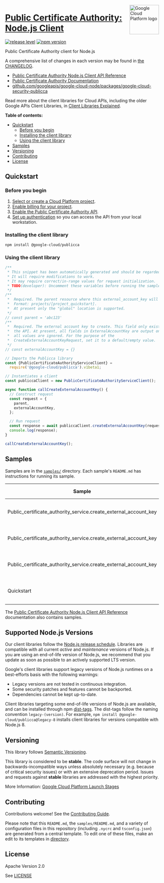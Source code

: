 [//]: # "This README.md file is auto-generated, all changes to this file will be lost."
[//]: # "To regenerate it, use `python -m synthtool`."
<img src="https://avatars2.githubusercontent.com/u/2810941?v=3&s=96" alt="Google Cloud Platform logo" title="Google Cloud Platform" align="right" height="96" width="96"/>

# [Public Certificate Authority: Node.js Client](https://github.com/googleapis/google-cloud-node/tree/main/packages/google-cloud-security-publicca)

[![release level](https://img.shields.io/badge/release%20level-stable-brightgreen.svg?style=flat)](https://cloud.google.com/terms/launch-stages)
[![npm version](https://img.shields.io/npm/v/@google-cloud/publicca.svg)](https://www.npmjs.org/package/@google-cloud/publicca)




Public Certificate Authority client for Node.js


A comprehensive list of changes in each version may be found in
[the CHANGELOG](https://github.com/googleapis/google-cloud-node/tree/main/packages/google-cloud-security-publicca/CHANGELOG.md).

* [Public Certificate Authority Node.js Client API Reference][client-docs]
* [Public Certificate Authority Documentation][product-docs]
* [github.com/googleapis/google-cloud-node/packages/google-cloud-security-publicca](https://github.com/googleapis/google-cloud-node/tree/main/packages/google-cloud-security-publicca)

Read more about the client libraries for Cloud APIs, including the older
Google APIs Client Libraries, in [Client Libraries Explained][explained].

[explained]: https://cloud.google.com/apis/docs/client-libraries-explained

**Table of contents:**


* [Quickstart](#quickstart)
  * [Before you begin](#before-you-begin)
  * [Installing the client library](#installing-the-client-library)
  * [Using the client library](#using-the-client-library)
* [Samples](#samples)
* [Versioning](#versioning)
* [Contributing](#contributing)
* [License](#license)

## Quickstart

### Before you begin

1.  [Select or create a Cloud Platform project][projects].
1.  [Enable billing for your project][billing].
1.  [Enable the Public Certificate Authority API][enable_api].
1.  [Set up authentication][auth] so you can access the
    API from your local workstation.

### Installing the client library

```bash
npm install @google-cloud/publicca
```


### Using the client library

```javascript
/**
 * This snippet has been automatically generated and should be regarded as a code template only.
 * It will require modifications to work.
 * It may require correct/in-range values for request initialization.
 * TODO(developer): Uncomment these variables before running the sample.
 */
/**
 *  Required. The parent resource where this external_account_key will be created.
 *  Format: projects/[project_quickstart].
 *  At present only the "global" location is supported.
 */
// const parent = 'abc123'
/**
 *  Required. The external account key to create. This field only exists to future-proof
 *  the API. At present, all fields in ExternalAccountKey are output only and
 *  all values are ignored. For the purpose of the
 *  CreateExternalAccountKeyRequest, set it to a default/empty value.
 */
// const externalAccountKey = {}

// Imports the Publicca library
const {PublicCertificateAuthorityServiceClient} =
  require('@google-cloud/publicca').v1beta1;

// Instantiates a client
const publiccaClient = new PublicCertificateAuthorityServiceClient();

async function callCreateExternalAccountKey() {
  // Construct request
  const request = {
    parent,
    externalAccountKey,
  };

  // Run request
  const response = await publiccaClient.createExternalAccountKey(request);
  console.log(response);
}

callCreateExternalAccountKey();

```



## Samples

Samples are in the [`samples/`](https://github.com/googleapis/google-cloud-node/tree/main/packages/google-cloud-security-publicca/samples) directory. Each sample's `README.md` has instructions for running its sample.

| Sample                      | Source Code                       | Try it |
| --------------------------- | --------------------------------- | ------ |
| Public_certificate_authority_service.create_external_account_key | [source code](https://github.com/googleapis/google-cloud-node/blob/master/packages/google-cloud-security-publicca/samples/generated/v1/public_certificate_authority_service.create_external_account_key.js) | [![Open in Cloud Shell][shell_img]](https://console.cloud.google.com/cloudshell/open?git_repo=https://github.com/googleapis/google-cloud-node&page=editor&open_in_editor=packages/google-cloud-security-publicca/samples/generated/v1/public_certificate_authority_service.create_external_account_key.js,packages/google-cloud-security-publicca/samples/README.md) |
| Public_certificate_authority_service.create_external_account_key | [source code](https://github.com/googleapis/google-cloud-node/blob/master/packages/google-cloud-security-publicca/samples/generated/v1alpha1/public_certificate_authority_service.create_external_account_key.js) | [![Open in Cloud Shell][shell_img]](https://console.cloud.google.com/cloudshell/open?git_repo=https://github.com/googleapis/google-cloud-node&page=editor&open_in_editor=packages/google-cloud-security-publicca/samples/generated/v1alpha1/public_certificate_authority_service.create_external_account_key.js,packages/google-cloud-security-publicca/samples/README.md) |
| Public_certificate_authority_service.create_external_account_key | [source code](https://github.com/googleapis/google-cloud-node/blob/master/packages/google-cloud-security-publicca/samples/generated/v1beta1/public_certificate_authority_service.create_external_account_key.js) | [![Open in Cloud Shell][shell_img]](https://console.cloud.google.com/cloudshell/open?git_repo=https://github.com/googleapis/google-cloud-node&page=editor&open_in_editor=packages/google-cloud-security-publicca/samples/generated/v1beta1/public_certificate_authority_service.create_external_account_key.js,packages/google-cloud-security-publicca/samples/README.md) |
| Quickstart | [source code](https://github.com/googleapis/google-cloud-node/blob/master/packages/google-cloud-security-publicca/samples/quickstart.js) | [![Open in Cloud Shell][shell_img]](https://console.cloud.google.com/cloudshell/open?git_repo=https://github.com/googleapis/google-cloud-node&page=editor&open_in_editor=packages/google-cloud-security-publicca/samples/quickstart.js,packages/google-cloud-security-publicca/samples/README.md) |



The [Public Certificate Authority Node.js Client API Reference][client-docs] documentation
also contains samples.

## Supported Node.js Versions

Our client libraries follow the [Node.js release schedule](https://github.com/nodejs/release#release-schedule).
Libraries are compatible with all current _active_ and _maintenance_ versions of
Node.js.
If you are using an end-of-life version of Node.js, we recommend that you update
as soon as possible to an actively supported LTS version.

Google's client libraries support legacy versions of Node.js runtimes on a
best-efforts basis with the following warnings:

* Legacy versions are not tested in continuous integration.
* Some security patches and features cannot be backported.
* Dependencies cannot be kept up-to-date.

Client libraries targeting some end-of-life versions of Node.js are available, and
can be installed through npm [dist-tags](https://docs.npmjs.com/cli/dist-tag).
The dist-tags follow the naming convention `legacy-(version)`.
For example, `npm install @google-cloud/publicca@legacy-8` installs client libraries
for versions compatible with Node.js 8.

## Versioning

This library follows [Semantic Versioning](http://semver.org/).



This library is considered to be **stable**. The code surface will not change in backwards-incompatible ways
unless absolutely necessary (e.g. because of critical security issues) or with
an extensive deprecation period. Issues and requests against **stable** libraries
are addressed with the highest priority.






More Information: [Google Cloud Platform Launch Stages][launch_stages]

[launch_stages]: https://cloud.google.com/terms/launch-stages

## Contributing

Contributions welcome! See the [Contributing Guide](https://github.com/googleapis/google-cloud-node/blob/master/CONTRIBUTING.md).

Please note that this `README.md`, the `samples/README.md`,
and a variety of configuration files in this repository (including `.nycrc` and `tsconfig.json`)
are generated from a central template. To edit one of these files, make an edit
to its templates in
[directory](https://github.com/googleapis/synthtool).

## License

Apache Version 2.0

See [LICENSE](https://github.com/googleapis/google-cloud-node/blob/master/LICENSE)

[client-docs]: https://cloud.google.com/nodejs/docs/reference/publicca/latest
[product-docs]: cloud.google.com/certificate-manager/docs/public-ca/
[shell_img]: https://gstatic.com/cloudssh/images/open-btn.png
[projects]: https://console.cloud.google.com/project
[billing]: https://support.google.com/cloud/answer/6293499#enable-billing
[enable_api]: https://console.cloud.google.com/flows/enableapi?apiid=publicca.googleapis.com
[auth]: https://cloud.google.com/docs/authentication/external/set-up-adc-local
